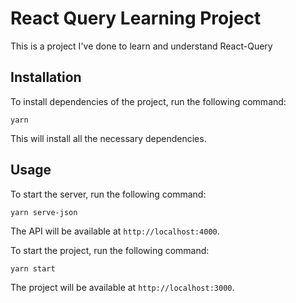 # React Query Learning Project

This is a project I've done to learn and understand React-Query

## Installation

To install dependencies of the project, run the following command:

```
yarn
```

This will install all the necessary dependencies.

## Usage

To start the server, run the following command:

```
yarn serve-json
```

The API will be available at `http://localhost:4000`.

To start the project, run the following command:

```
yarn start
```

The project will be available at `http://localhost:3000`.
